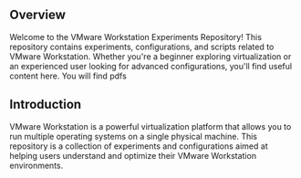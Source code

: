 ## Overview

Welcome to the VMware Workstation Experiments Repository! This repository contains experiments, configurations, and scripts related to VMware Workstation. Whether you're a beginner exploring virtualization or an experienced user looking for advanced configurations, you'll find useful content here. You will find pdfs

## Introduction

VMware Workstation is a powerful virtualization platform that allows you to run multiple operating systems on a single physical machine. This repository is a collection of experiments and configurations aimed at helping users understand and optimize their VMware Workstation environments.
